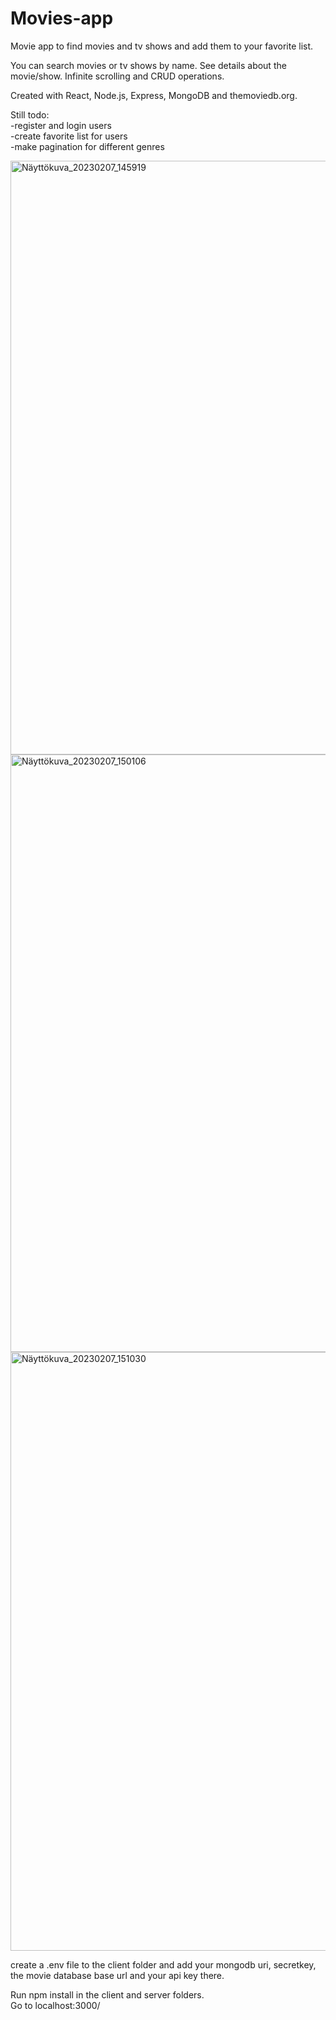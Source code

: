 # Movies-app
Movie app to find movies and tv shows and add them to your favorite list.

You can search movies or tv shows by name. See details about the movie/show. Infinite scrolling and CRUD operations.<br>

Created with React, Node.js, Express, MongoDB and themoviedb.org.

Still todo: <br>
-register and login users<br>
-create favorite list for users<br>
-make pagination for different genres<br>

<img width="950" alt="Näyttökuva_20230207_145919" src="https://user-images.githubusercontent.com/108327960/217280169-aac8194e-b3ff-4413-a22e-9b46a9f603e7.png">

<img width="956" alt="Näyttökuva_20230207_150106" src="https://user-images.githubusercontent.com/108327960/217279553-bb632f3e-997e-4f1f-b3fa-4581953bbd72.png">

<img width="958" alt="Näyttökuva_20230207_151030" src="https://user-images.githubusercontent.com/108327960/217279635-873c9713-0349-49e3-a6bb-f0bc948dcdf1.png">

create a .env file to the client folder and add your mongodb uri, secretkey, the movie database base url and your api key there.<br>

Run npm install in the client and server folders.<br>
Go to localhost:3000/
